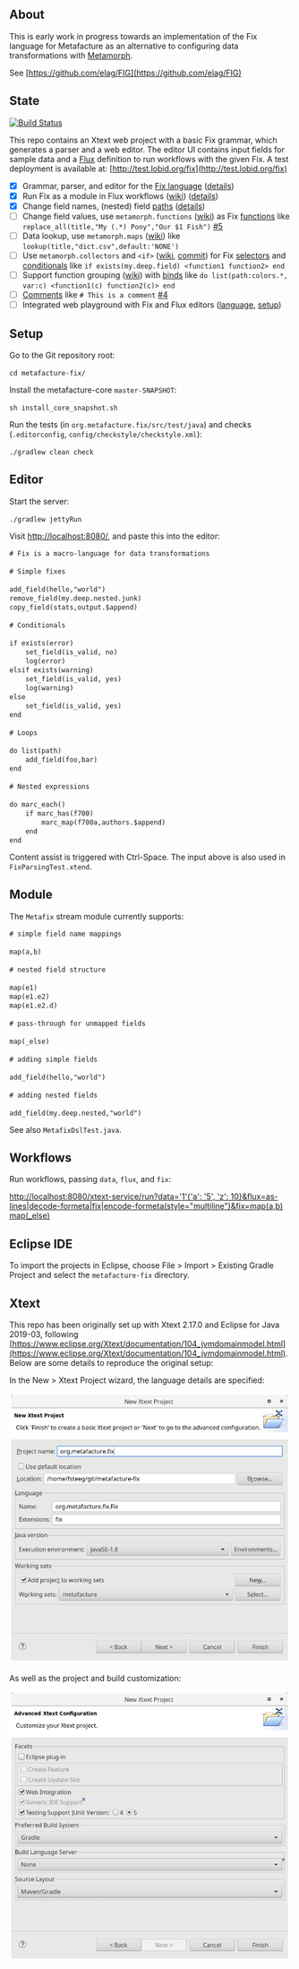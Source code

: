 About
-----

This is early work in progress towards an implementation of the Fix language for Metafacture as an alternative to configuring data transformations with [Metamorph](https://github.com/metafacture/metafacture-core/wiki#morph).

See [https://github.com/elag/FIG](https://github.com/elag/FIG)

State
-----

[![Build Status](https://travis-ci.org/metafacture/metafacture-fix.svg?branch=master)](https://travis-ci.org/metafacture/metafacture-fix)

This repo contains an Xtext web project with a basic Fix grammar, which generates a parser and a web editor. The editor UI contains input fields for sample data and a [Flux](https://github.com/metafacture/metafacture-core/wiki#flux) definition to run workflows with the given Fix. A test deployment is available at: [http://test.lobid.org/fix](http://test.lobid.org/fix)

- [x] Grammar, parser, and editor for the [Fix language]((https://github.com/LibreCat/Catmandu/wiki/Fix-language)) ([details](#editor))
- [x] Run Fix as a module in Flux workflows ([wiki](https://github.com/metafacture/metafacture-core/wiki/Flux-user-guide)) ([details](http://test.lobid.org/fix))
- [x] Change field names, (nested) field [paths](https://github.com/LibreCat/Catmandu/wiki/Paths) ([details](http://test.lobid.org/fix))
- [ ] Change field values, use `metamorph.functions` ([wiki](https://github.com/metafacture/metafacture-core/wiki/Metamorph-functions)) as Fix [functions](https://github.com/LibreCat/Catmandu/wiki/Functions) like `replace_all(title,"My (.*) Pony","Our $1 Fish")` [#5](https://github.com/metafacture/metafacture-fix/issues/5)
- [ ] Data lookup, use `metamorph.maps` ([wiki](https://github.com/metafacture/metafacture-core/wiki/Data-lookup)) like `lookup(title,"dict.csv",default:'NONE')`
- [ ] Use `metamorph.collectors` and `<if>` ([wiki](https://github.com/metafacture/metafacture-core/wiki/Metamorph-collectors), [commit](https://github.com/metafacture/metafacture-core/commit/0530d6ad72ced992b479bff94d6f56bbef77bb2d)) for Fix [selectors](https://github.com/LibreCat/Catmandu/wiki/Selectors) and [conditionals](https://github.com/LibreCat/Catmandu/wiki/Conditionals) like `if exists(my.deep.field) <function1 function2> end`
- [ ] Support function grouping ([wiki](https://github.com/metafacture/metafacture-core/wiki/Metamorph-User-Guide#processing-pieces-of-data)) with [binds](https://github.com/LibreCat/Catmandu/wiki/Binds) like `do list(path:colors.*, var:c) <function1(c) function2(c)> end`
- [ ] [Comments](https://github.com/LibreCat/Catmandu/wiki/Comments) like `# This is a comment` [#4](https://github.com/metafacture/metafacture-fix/issues/4)
- [ ] Integrated web playground with Fix and Flux editors ([language](https://github.com/culturegraph/metafacture-ide/tree/master/bundles/org.culturegraph.mf.ide/src/org/culturegraph/mf/ide), [setup](https://github.com/metafacture/metafacture-fix#xtext))

Setup
-----

Go to the Git repository root:

`cd metafacture-fix/`

Install the metafacture-core `master-SNAPSHOT`:

`sh install_core_snapshot.sh`

Run the tests (in `org.metafacture.fix/src/test/java`) and checks (`.editorconfig`, `config/checkstyle/checkstyle.xml`):

`./gradlew clean check`

Editor
------

Start the server:

`./gradlew jettyRun`

Visit [http://localhost:8080/](http://localhost:8080/), and paste this into the editor:

```
# Fix is a macro-language for data transformations

# Simple fixes

add_field(hello,"world")
remove_field(my.deep.nested.junk)
copy_field(stats,output.$append)

# Conditionals

if exists(error)
    set_field(is_valid, no)
    log(error)
elsif exists(warning)
    set_field(is_valid, yes)
    log(warning)
else
    set_field(is_valid, yes)
end

# Loops

do list(path)
    add_field(foo,bar)
end

# Nested expressions

do marc_each()
    if marc_has(f700)
        marc_map(f700a,authors.$append)
    end
end
```

Content assist is triggered with Ctrl-Space. The input above is also used in `FixParsingTest.xtend`.

Module
------

The `Metafix` stream module currently supports:

```
# simple field name mappings

map(a,b)

# nested field structure

map(e1)
map(e1.e2)
map(e1.e2.d)

# pass-through for unmapped fields

map(_else)

# adding simple fields

add_field(hello,"world")

# adding nested fields

add_field(my.deep.nested,"world")
```

See also `MetafixDslTest.java`.

Workflows
--------

Run workflows, passing `data`, `flux`, and `fix`:

[http://localhost:8080/xtext-service/run?data='1'{'a': '5', 'z': 10}&flux=as-lines|decode-formeta|fix|encode-formeta(style="multiline")&fix=map(a,b) map(_else)](http://localhost:8080/xtext-service/run?data=%271%27{%27a%27:%20%275%27,%20%27z%27:%2010}&flux=as-lines|decode-formeta|fix|encode-formeta(style=%22multiline%22)&fix=map(a,c)%20map(_else))

Eclipse IDE
-----------

To import the projects in Eclipse, choose File > Import > Existing Gradle Project and select the `metafacture-fix` directory.

Xtext
-----

This repo has been originally set up with Xtext 2.17.0 and Eclipse for Java 2019-03, following [https://www.eclipse.org/Xtext/documentation/104_jvmdomainmodel.html](https://www.eclipse.org/Xtext/documentation/104_jvmdomainmodel.html). Below are some details to reproduce the original setup:

In the New > Xtext Project wizard, the language details are specified:

![Language details](docs/xtext-setup-1.png)

As well as the project and build customization:

![Build details](docs/xtext-setup-2.png)
